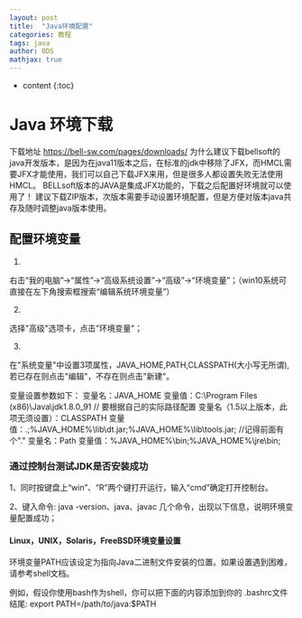```yaml
---
layout: post
title:  "Java环境配置"
categories: 教程
tags: java
author: ODS
mathjax: true
---
```


* content
{:toc}






# Java 环境下载

下载地址
https://bell-sw.com/pages/downloads/
为什么建议下载bellsoft的java开发版本，是因为在java11版本之后，在标准的jdk中移除了JFX，而HMCL需要JFX才能使用，我们可以自己下载JFX来用，但是很多人都设置失败无法使用HMCL。
BELLsoft版本的JAVA是集成JFX功能的，下载之后配置好环境就可以使用了！
建议下载ZIP版本，次版本需要手动设置环境配置，但是方便对版本java共存及随时调整java版本使用。


## 配置环境变量

1.
右击“我的电脑”→“属性”→“高级系统设置”→“高级”→“环境变量”；（win10系统可直接在左下角搜索框搜索“编辑系统环境变量”）

2.
选择"高级"选项卡，点击"环境变量"；

3.
在"系统变量"中设置3项属性，JAVA_HOME,PATH,CLASSPATH(大小写无所谓),若已存在则点击"编辑"，不存在则点击"新建"。

变量设置参数如下：
变量名：JAVA_HOME
变量值：C:\Program Files (x86)\Java\jdk1.8.0_91        // 要根据自己的实际路径配置
变量名（1.5以上版本，此项无须设置）：CLASSPATH
变量值：.;%JAVA_HOME%\lib\dt.jar;%JAVA_HOME%\lib\tools.jar;         //记得前面有个"."
变量名：Path
变量值：%JAVA_HOME%\bin;%JAVA_HOME%\jre\bin;

### 通过控制台测试JDK是否安装成功
1、同时按键盘上“win”、“R”两个键打开运行，输入“cmd”确定打开控制台。


2、键入命令: java -version、java、javac 几个命令，出现以下信息，说明环境变量配置成功；
#### Linux，UNIX，Solaris，FreeBSD环境变量设置
环境变量PATH应该设定为指向Java二进制文件安装的位置。如果设置遇到困难，请参考shell文档。

例如，假设你使用bash作为shell，你可以把下面的内容添加到你的 .bashrc文件结尾: export PATH=/path/to/java:$PATH
